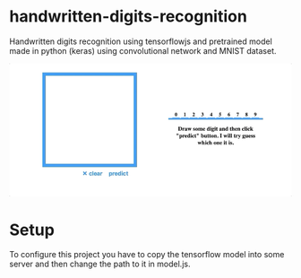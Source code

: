 # handwritten-digits-recognition
Handwritten digits recognition using tensorflowjs and pretrained model made in python (keras) using convolutional network and MNIST dataset.

![Image](https://github.com/mateusz800/handwritten-digits-recognition/blob/master/Oct-11-2019%2019-04-20.gif)

# Setup
To configure this project you have to copy the tensorflow model into some server and then change the path to it in model.js.  
